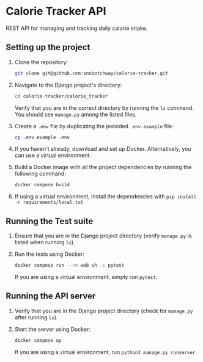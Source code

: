 # Calorie Tracker API

REST API for managing and tracking daily calorie intake.

## Setting up the project

1. Clone the repository:

   ```bash
   git clone git@github.com:snnbotchway/calorie-tracker.git
   ```

2. Navigate to the Django project's directory:

    ```bash
    cd calorie-tracker/calorie_tracker
    ```

    Verify that you are in the correct directory by running the `ls` command. You should see `manage.py` among the listed files.

3. Create a `.env` file by duplicating the provided `.env.example` file:

   ```bash
   cp .env.example .env
   ```

4. If you haven't already, download and set up Docker. Alternatively, you can use a virtual environment.

5. Build a Docker image with all the project dependencies by running the following command:

    ```bash
    docker compose build
    ```

6. If using a virtual environment, install the dependencies with `pip install -r requirements/local.txt`

## Running the Test suite

1. Ensure that you are in the Django project directory (verify `manage.py` is listed when running `ls`).

2. Run the tests using Docker:

    ```bash
    docker compose run --rm web sh -c pytest
    ```

    If you are using a virtual environment, simply run `pytest`.

## Running the API server

1. Verify that you are in the Django project directory (check for `manage.py` after running `ls`).

2. Start the server using Docker:

    ```bash
    docker compose up
    ```

    If you are using a virtual environment, run `python3 manage.py runserver`.
